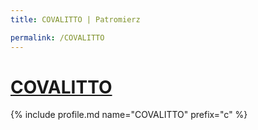 ```yaml
---
title: COVALITTO | Patromierz

permalink: /COVALITTO
---
```


# [COVALITTO](https://patronite.pl/COVALITTO)

{% include profile.md name="COVALITTO" prefix="c" %}
